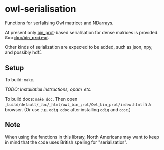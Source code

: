 owl-serialisation
====

Functions for serlialising Owl matrices and NDarrays.

At present only [bin_prot](https://github.com/janestreet/bin_prot)-based
serialisation for dense matrices is provided.  See
[doc/bin_prot.md](doc/bin_prot.md).

Other kinds of serialization are expected to be added, such as json,
npy, and possibly hdf5.

## Setup

To build: `make`.

*TODO: Installation instructions, opam, etc.*

To build docs: `make doc`.  Then open
`_build/default/_doc/_html/owl_bin_prot/Owl_bin_prot/index.html` in a
browser.  (Or use e.g. `odig odoc` after installing `odig` and `odoc`.)

## Note

When using the functions in this library, North Americans may want to
keep in mind that the code uses British spelling for "seriali*s*ation".
